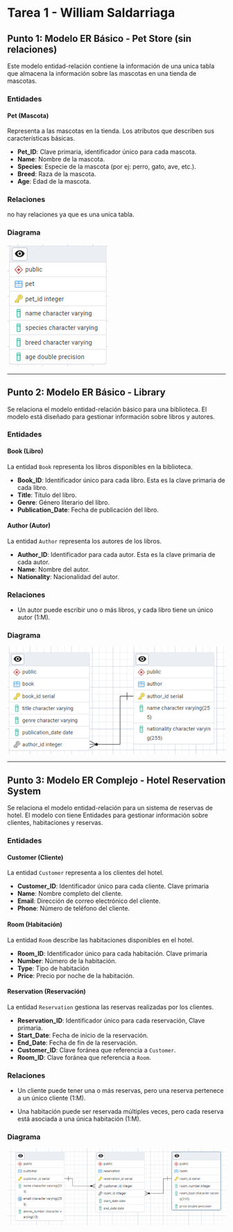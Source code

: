 # Tarea 1 - William Saldarriaga

## Punto 1: Modelo ER Básico - Pet Store (sin relaciones)

Este modelo entidad-relación contiene la información de una unica tabla que almacena la información sobre las mascotas en una tienda de mascotas. 

### Entidades

#### Pet (Mascota)
Representa a las mascotas en la tienda. Los atributos que describen sus características básicas.


- **Pet_ID**: Clave primaria, identificador único para cada mascota.
- **Name**: Nombre de la mascota.
- **Species**: Especie de la mascota (por ej: perro, gato, ave, etc.).
- **Breed**: Raza de la mascota.
- **Age**: Edad de la mascota.


### Relaciones

no hay relaciones ya que es una unica tabla.

### Diagrama

![Diagrama del Modelo ER para Pet Store](./Resources/pet.PNG)

---

## Punto 2: Modelo ER Básico - Library

Se relaciona el modelo entidad-relación básico para una biblioteca. El modelo está diseñado para gestionar información sobre libros y autores.

### Entidades

#### Book (Libro)
La entidad `Book` representa los libros disponibles en la biblioteca.

- **Book_ID**: Identificador único para cada libro. Esta es la clave primaria de cada libro.
- **Title**: Título del libro.
- **Genre**: Género literario del libro.
- **Publication_Date**: Fecha de publicación del libro.

#### Author (Autor)
La entidad `Author` representa los autores de los libros.

- **Author_ID**: Identificador para cada autor. Esta es la clave primaria de cada autor.
- **Name**: Nombre del autor.
- **Nationality**: Nacionalidad del autor.

### Relaciones

- Un autor puede escribir uno o más libros, y cada libro tiene un único autor (1:M).

### Diagrama

![Diagrama del Modelo ER para Library](./resources/MER_Library.PNG)

---

## Punto 3: Modelo ER Complejo - Hotel Reservation System

Se relaciona el modelo entidad-relación para un sistema de reservas de hotel. El modelo con tiene Entidades para gestionar información sobre clientes, habitaciones y reservas.

### Entidades

#### Customer (Cliente)
La entidad `Customer` representa a los clientes del hotel. 

- **Customer_ID**: Identificador único para cada cliente. Clave primaria
- **Name**: Nombre completo del cliente.
- **Email**: Dirección de correo electrónico del cliente.
- **Phone**: Número de teléfono del cliente.

#### Room (Habitación)
La entidad `Room` describe las habitaciones disponibles en el hotel. 

- **Room_ID**: Identificador único para cada habitación. Clave primaria
- **Number**: Número de la habitación.
- **Type**: Tipo de habitación
- **Price**: Precio por noche de la habitación.

#### Reservation (Reservación)
La entidad `Reservation` gestiona las reservas realizadas por los clientes. 

- **Reservation_ID**: Identificador único para cada reservación, Clave primaria.
- **Start_Date**: Fecha de inicio de la reservación.
- **End_Date**: Fecha de fin de la reservación.
- **Customer_ID**: Clave foránea que referencia a `Customer`.
- **Room_ID**: Clave foránea que referencia a `Room`.

### Relaciones

- Un cliente puede tener una o más reservas, pero una reserva pertenece a un único cliente (1:M).

- Una habitación puede ser reservada múltiples veces, pero cada reserva está asociada a una única habitación (1:M).

### Diagrama

![Diagrama del Modelo ER para Hotel Reservation System](./resources/MER_Hotel.PNG)
